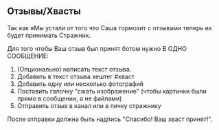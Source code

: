 ## Отзывы/Хвасты
Так как яМы устали от того что Саша тормозит с отзывами теперь их будет принимать Стражник.

Для того чтобы Ваш отзыв был принят ботом нужно В ОДНО СООБЩЕНИЕ:  
 1. (Опционально) написать текст отзыва.  
 2. Добавить в текст отзыва хештег #хваст  
 3. Добавить одну или несколько фотографий  
 4. Поставить галочку "сжать изображение" (чтобы картинки были прямо в сообщении, а не файлами)  
 5. Отправить отзыв в канал или в личку стражнику  
  
После отправки должна быть надпись "Спасибо! Ваш хваст принят!".
